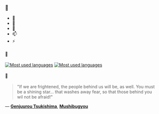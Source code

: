 ### 👋

- 🔭
- 🌱
- 💬
- 📫
- ⚡

#### 🧏

[![Most used languages](https://github-readme-stats-aynah.vercel.app/api/top-langs/?username=aynh&theme=solarized-dark&langs_count=6&layout=compact&hide_title=true)](https://github.com/anuraghazra/github-readme-stats#gh-dark-mode-only)
[![Most used languages](https://github-readme-stats-aynah.vercel.app/api/top-langs/?username=aynh&theme=solarized-light&langs_count=6&layout=compact&hide_title=true)](https://github.com/anuraghazra/github-readme-stats#gh-light-mode-only)

#### 💬

> "If we are frightened, the people behind us will be, as well. You must be a shining star... that washes away fear, so that those behind you wil not be afraid!"

&mdash; [**Genjuurou Tsukishima**](https://myanimelist.net/character.php?q=Genjuurou%20Tsukishima&cat=character), [**Mushibugyou**](https://myanimelist.net/search/all?q=Mushibugyou&cat=all)
